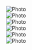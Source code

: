 
![Photo](https://i.imgur.com/fDziDRI.jpg)<br>
![Photo](https://imgur.com/tGjgTJg.jpg)<br>
![Photo](https://imgur.com/OW5ICPm.jpg)<br>
![Photo](https://imgur.com/QiLm7p1.jpg)<br>
![Photo](https://imgur.com/HTjJHO4.jpg)<br>
![Photo](https://imgur.com/kB57kSD.jpg)<br>
